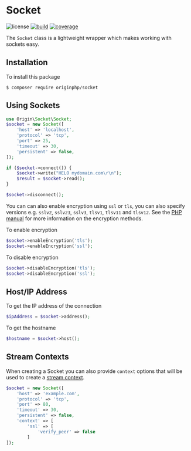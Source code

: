 # Socket

![license](https://img.shields.io/badge/license-MIT-brightGreen.svg)
[![build](https://travis-ci.org/originphp/socket.svg?branch=master)](https://travis-ci.org/originphp/socket)
[![coverage](https://coveralls.io/repos/github/originphp/socket/badge.svg?branch=master)](https://coveralls.io/github/originphp/socket?branch=master)

The `Socket` class is a lightweight wrapper which makes working with sockets easy.

## Installation

To install this package

```linux
$ composer require originphp/socket
```

## Using Sockets

```php
use Origin\Socket\Socket;
$socket = new Socket([
    'host' => 'localhost',
    'protocol' => 'tcp',
    'port' => 25,
    'timeout' => 30,
    'persistent' => false,
]);

if ($socket->connect()) {
    $socket->write("HELO mydomain.com\r\n");
    $result = $socket->read();
}

$socket->disconnect();
```

You can can also enable encryption using  `ssl` or `tls`, you can also specify versions e.g. `sslv2`, `sslv23`, `sslv3`, `tlsv1`, `tlsv11` and `tlsv12`. See the [PHP manual](https://www.php.net/manual/en/function.stream-socket-enable-crypto.php) for more information on the encryption methods.

To enable encryption

```php
$socket->enableEncryption('tls');
$socket->enableEncryption('ssl');
```

To disable encryption

```php
$socket->disableEncryption('tls');
$socket->disableEncryption('ssl');
```

## Host/IP Address

To get the IP address of the connection

```php
$ipAddress = $socket->address();
```

To get the hostname

```php
$hostname = $socket->host();
```

## Stream Contexts

When creating a Socket you can also provide `context` options that will be used to create a [stream context](https://www.php.net/manual/en/function.stream-context-create.php).

```php
$socket = new Socket([
    'host' => 'example.com',
    'protocol' => 'tcp',
    'port' => 80,
    'timeout' => 30,
    'persistent' => false,
    'context' => [
        'ssl' => [
            'verify_peer' => false
        ]
]);
```